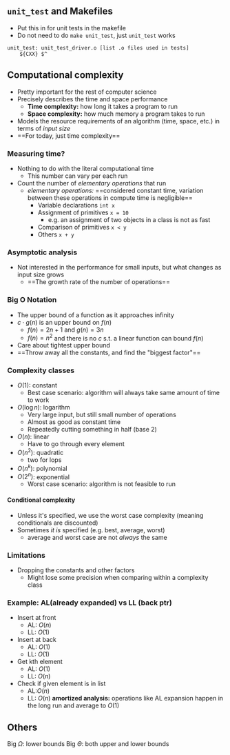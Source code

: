 ## `unit_test` and Makefiles
- Put this in for unit tests in the makefile
- Do not need to do `make unit_test`, just `unit_test` works
```
unit_test: unit_test_driver.o [list .o files used in tests]
	${CXX} $^
```
## Computational complexity
- Pretty important for the rest of computer science
- Precisely describes the time and space performance
	- **Time complexity:** how long it takes a program to run
	- **Space complexity:** how much memory a program takes to run
- Models the resource requirements of an algorithm (time, space, etc.) in terms of *input size*
- ==For today, just time complexity==
### Measuring time?
- Nothing to do with the literal computational time
	- This number can vary per each run
- Count the number of *elementary operations* that run
	- *elementary operations:* ==considered constant time, variation between these operations in compute time is negligible==
		- Variable declarations `int x`
		- Assignment of primitives `x = 10`
			- e.g. an assignment of two objects in a class is not as fast
		- Comparison of primitives `x < y`
		- Others `x + y`
### Asymptotic analysis
- Not interested in the performance for small inputs, but what changes as input size grows
	- ==The growth rate of the number of operations==
### Big O Notation
- The upper bound of a function as it approaches infinity
- $c\cdot g(n)$ is an upper bound on $f(n)$
	- $f(n) = 2n + 1$ and $g(n) = 3n$ 
	- $f(n) = n^2$ and there is no $c$ s.t. a linear function can bound $f(n)$
- Care about tightest upper bound
- ==Throw away all the constants, and find the "biggest factor"==
### Complexity classes
- $O(1)$: constant
	- Best case scenario: algorithm will always take same amount of time to work
- $O(\log n)$: logarithm
	- Very large input, but still small number of operations
	- Almost as good as constant time
	- Repeatedly cutting something in half (base 2)
- $O(n)$: linear
	- Have to go through every element
- $O(n^2)$: quadratic
	- two for lops
- $O(n^k)$: polynomial
- $O(2^n)$: exponential
	- Worst case scenario: algorithm is not feasible to run

#### Conditional complexity
- Unless it's specified, we use the worst case complexity (meaning conditionals are discounted)
- Sometimes *it is* specified (e.g. best, average, worst)
	- average and worst case are not *always* the same

### Limitations
- Dropping the constants and other factors
	- Might lose some precision when comparing within a complexity class

### Example: AL(already expanded) vs LL (back ptr)
- Insert at front
	- AL: $O(n)$
	- LL: $O(1)$
- Insert at back
	- AL: $O(1)$
	- LL: $O(1)$
- Get kth element
	- AL: $O(1)$
	- LL: $O(n)$
- Check if given element is in list
	- AL:$O(n)$
	- LL: $O(n)$
**amortized analysis:** operations like AL expansion happen in the long run and average to $O(1)$

## Others
Big $\Omega$: lower bounds
Big $\Theta$: both upper and lower bounds


